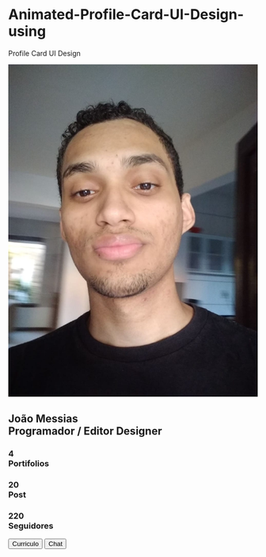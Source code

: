 # Animated-Profile-Card-UI-Design-using
Profile Card UI Design

<!DOCTYPE html>
<html lang="PT-br">
<head>
    <meta charset="UTF-8">
    <meta http-equiv="X-UA-Compatible" content="IE=edge">
    <meta name="viewport" content="width=device-width, initial-scale=1.0">
    <title>Document</title>
    <link rel="stylesheet" href="Style.css">
</head>
<body>
    <link class="A" rel="stylesheet" href="www.google.com">
    <div class="card">
        <div class="imgBox">
            <img src="./Imagens/FotoPessoal.jpeg" alt="#">
        </div>
        <div class="content">
            <div class="details">
                <h2>João Messias<br><span>Programador / Editor Designer</span></h2>
                <div class="data">
                    <h3>4<br><span>Portifolios</span></h3>
                    <h3>20<br><span>Post</span></h3>
                    <h3>220<br><span>Seguidores</span></h3>
                </div>
                <div class="actionBtn">
                    <button>Curriculo</button>
                    <button>Chat</button>
                </div>
            </div>
        </div>
    </div>
</body>
</html>
